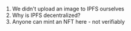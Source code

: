 1. We didn't upload an image to IPFS ourselves
2. Why is IPFS decentralized?
3. Anyone can mint an NFT here - not verifiably
